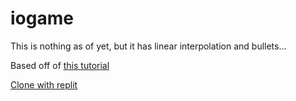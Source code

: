 # iogame

This is nothing as of yet, but it has linear interpolation and bullets...

Based off of [this tutorial](https://victorzhou.com/blog/build-an-io-game-part-1/)

[Clone with replit](https://replit.com/github/jjroley/iogame)
